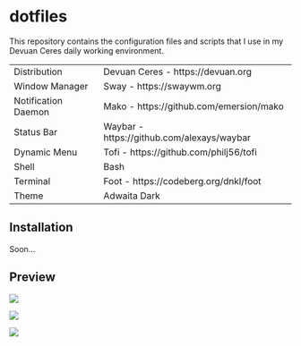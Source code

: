 # dotfiles

This repository contains the configuration files and scripts that I use in my Devuan Ceres daily working environment.

<table><tbody>
  <tr>
    <td>Distribution</td>
    <td>Devuan Ceres - https://devuan.org</td>
  </tr>
  <tr>
    <td>Window Manager</td>
    <td>Sway - https://swaywm.org</td>
  </tr>
  <tr>
    <td>Notification Daemon</td>
    <td>Mako - https://github.com/emersion/mako</td>
  </tr>
  <tr>
    <td>Status Bar</td>
    <td>Waybar - https://github.com/alexays/waybar</td>
  </tr>
  <tr>
    <td>Dynamic Menu</td>
    <td>Tofi - https://github.com/philj56/tofi</td>
  </tr>
  <tr>
    <td>Shell</td>
    <td>Bash</td>
  </tr>
  <tr>
    <td>Terminal</td>
    <td>Foot - https://codeberg.org/dnkl/foot</td>
  </tr>
  <tr>
    <td>Theme</td>
    <td>Adwaita Dark</td>
  </tr>
</tbody></table>

## Installation

Soon...

## Preview

![](https://user-images.githubusercontent.com/40023234/212693944-e7374a9d-9650-4f28-8e28-eab131c73d0f.png)

![](https://user-images.githubusercontent.com/40023234/212693622-17d0556b-0880-421b-bd54-b097012a2c8d.png)

![](https://user-images.githubusercontent.com/40023234/212695333-262b4d2c-5089-42f6-9c38-dc1c8a2cf431.png)